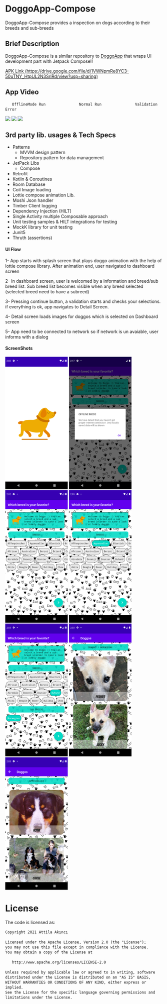 # DoggoApp-Compose
DoggoApp-Compose provides a inspection on dogs according to their breeds and sub-breeds 

## Brief Description
DoggoApp-Compose is a similar repository to [DoggoApp](https://github.com/AttilaAKINCI/DoggoApp) that wraps UI development part with Jetpack Compose!! 

[APK Link (https://drive.google.com/file/d/1VWNpmRe8YC3-50uTNY_HtpUL2N3SriRd/view?usp=sharing)](https://drive.google.com/file/d/1VWNpmRe8YC3-50uTNY_HtpUL2N3SriRd/view?usp=sharing)

## App Video

       OfflineMode Run               Normal Run               Validation Error

<img src="https://user-images.githubusercontent.com/21987335/147820989-637b0058-f770-45c0-b870-c9f7105f4a46.gif" width="200"/> <img 
src="https://user-images.githubusercontent.com/21987335/147821007-ec61cef4-4181-4f6d-94de-62aa9b152060.gif" width="200"/>  <img 
src="https://user-images.githubusercontent.com/21987335/147821026-9a780384-d1a4-4f85-8ea5-0ef0adc3c6a5.gif" width="200"/>


## 3rd party lib. usages & Tech Specs
* Patterns
    - MVVM design pattern
    - Repository pattern for data management
* JetPack Libs
    - Compose
* Retrofit
* Kotlin & Coroutines
* Room Database 
* Coil Image loading
* Lottie compose animation Lib.
* Moshi Json handler
* Timber Client logging
* Dependency Injection (HILT) 
* Single Activity multiple Composable approach
* Unit testing samples & HILT integrations for testing
* MockK library for unit testing
* Junit5
* Thruth (assertions)

#### UI Flow
1- App starts with splash screen that plays doggo animation with the help of lottie compose library. After animation end, user navigated to dashboard screen

2- In dashboard screen, user is welcomed by a information and breed/sub breed list. Sub breed list becomes visible when any breed selected (selected breed need to have a subreed)

3- Pressing continue button, a validation starts and checks your selections. if everything is ok, app navigates to Detail Screen.

4- Detail screen loads images for doggos which is selected on Dashboard screen

5- App need to be connected to network so if network is un avaiable, user informs with a dialog

#### ScreenShots
<img src="https://github.com/AttilaAKINCI/DoggoApp-Compose/blob/master/images/1.png" width="200">   <img
src="https://github.com/AttilaAKINCI/DoggoApp-Compose/blob/master/images/2-1.png" width="200">   <img
src="https://github.com/AttilaAKINCI/DoggoApp-Compose/blob/master/images/3-1.png" width="200">   <img                                                                             
src="https://github.com/AttilaAKINCI/DoggoApp-Compose/blob/master/images/4-1.png" width="200">   <img                                                                             
src="https://github.com/AttilaAKINCI/DoggoApp-Compose/blob/master/images/5-1.png" width="200">   <img                                                                             
src="https://github.com/AttilaAKINCI/DoggoApp-Compose/blob/master/images/6-1.png" width="200"> <img 
src="https://github.com/AttilaAKINCI/DoggoApp-Compose/blob/master/images/7.png" width="200"> 
                                                                                        

# License

The code is licensed as:

```
Copyright 2021 Attila Akıncı

Licensed under the Apache License, Version 2.0 (the "License");
you may not use this file except in compliance with the License.
You may obtain a copy of the License at

   http://www.apache.org/licenses/LICENSE-2.0

Unless required by applicable law or agreed to in writing, software
distributed under the License is distributed on an "AS IS" BASIS,
WITHOUT WARRANTIES OR CONDITIONS OF ANY KIND, either express or implied.
See the License for the specific language governing permissions and
limitations under the License.
```
